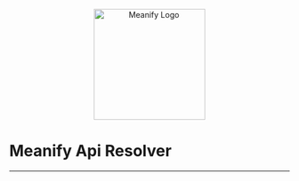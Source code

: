 <p align="center">
  <a href="https://www.meanify.co?from=github&lib=laravel-payment-hub">
    <img src="https://meanify.co/assets/core/img/logo/png/meanify_color_dark_horizontal_02.png" width="200" alt="Meanify Logo" />
  </a>
</p>


# Meanify Api Resolver

---

